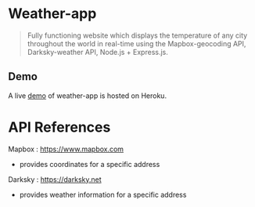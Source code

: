 # Weather-app

> Fully functioning website which displays the temperature of any city throughout the world in real-time using the Mapbox-geocoding API, Darksky-weather API, Node.js + Express.js.

## Demo

A live [demo](https://nodejs-weather-web-app.herokuapp.com/) of weather-app is hosted on Heroku.

# API References

Mapbox : https://www.mapbox.com
- provides coordinates for a specific address

Darksky : https://darksky.net
- provides weather information for a specific address